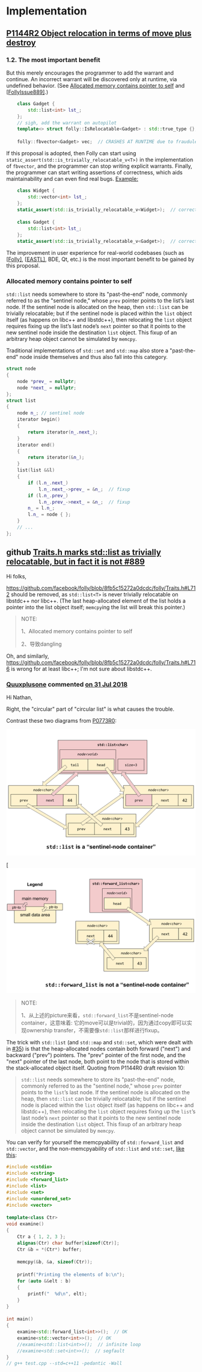# Implementation



## [P1144R2 Object relocation in terms of move plus destroy](http://open-std.org/JTC1/SC22/WG21/docs/papers/2019/p1144r2.html)

### 1.2. The most important benefit

But this merely encourages the programmer to add the warrant and continue. An incorrect warrant will be discovered only at runtime, via undefined behavior. (See [Allocated memory contains pointer to self](http://open-std.org/JTC1/SC22/WG21/docs/papers/2019/p1144r2.html#non-trivial-sample-list) and [[FollyIssue889\]](http://open-std.org/JTC1/SC22/WG21/docs/papers/2019/p1144r2.html#biblio-follyissue889).)

```c++
    class Gadget {
        std::list<int> lst_;
    };
    // sigh, add the warrant on autopilot
    template<> struct folly::IsRelocatable<Gadget> : std::true_type {};

    folly::fbvector<Gadget> vec;  // CRASHES AT RUNTIME due to fraudulent warrant
```

If this proposal is adopted, then Folly can start using `static_assert(std::is_trivially_relocatable_v<T>)` in the implementation of `fbvector`, and the programmer can stop writing explicit warrants. Finally, the programmer can start writing assertions of correctness, which aids maintainability and can even find real bugs. [Example:](https://p1144.godbolt.org/z/dax9BR)

```c++
    class Widget {
        std::vector<int> lst_;
    };
    static_assert(std::is_trivially_relocatable_v<Widget>);  // correctly SUCCEEDS

    class Gadget {
        std::list<int> lst_;
    };
    static_assert(std::is_trivially_relocatable_v<Gadget>);  // correctly ERRORS OUT
```

The improvement in user experience for real-world codebases (such as [[Folly\]](http://open-std.org/JTC1/SC22/WG21/docs/papers/2019/p1144r2.html#biblio-folly), [[EASTL\]](http://open-std.org/JTC1/SC22/WG21/docs/papers/2019/p1144r2.html#biblio-eastl), BDE, Qt, etc.) is the most important benefit to be gained by this proposal.



### Allocated memory contains pointer to self

`std::list` needs somewhere to store its "past-the-end" node, commonly referred to as the "sentinel node," whose `prev` pointer points to the list’s last node. If the sentinel node is allocated on the heap, then `std::list` can be trivially relocatable; but if the sentinel node is placed within the `list` object itself (as happens on libc++ and libstdc++), then relocating the `list` object requires fixing up the list’s last node’s `next` pointer so that it points to the new sentinel node inside the destination `list` object. This fixup of an arbitrary heap object cannot be simulated by `memcpy`.

Traditional implementations of `std::set` and `std::map` also store a "past-the-end" node inside themselves and thus also fall into this category.



```C++
struct node
{
	node *prev_ = nullptr;
	node *next_ = nullptr;
};
struct list
{
	node n_; // sentinel node
	iterator begin()
	{
		return iterator(n_.next_);
	}
	iterator end()
	{
		return iterator(&n_);
	}
	list(list &&l)
	{
		if (l.n_.next_)
			l.n_.next_->prev_ = &n_;  // fixup
		if (l.n_.prev_)
			l.n_.prev_->next_ = &n_;  // fixup
		n_ = l.n_;
		l.n_ = node { };
	}
	// ...
};

```



## github [Traits.h marks std::list as trivially relocatable, but in fact it is not #889](https://github.com/facebook/folly/issues/889)



Hi folks,

https://github.com/facebook/folly/blob/8fb5c15272a0dcdc/folly/Traits.h#L712 should be removed, as `std::list<T>` is never trivially relocatable on libstdc++ nor libc++. (The last heap-allocated element of the list holds a pointer into the list object itself; `memcpy`ing the list will break this pointer.)

> NOTE: 
>
> 1、Allocated memory contains pointer to self
>
> 2、导致dangling

Oh, and similarly, https://github.com/facebook/folly/blob/8fb5c15272a0dcdc/folly/Traits.h#L716 is wrong for at least libc++; I'm not sure about libstdc++.

### **[Quuxplusone](https://github.com/Quuxplusone)** commented [on 31 Jul 2018](https://github.com/facebook/folly/issues/889#issuecomment-409019772)

Hi Nathan,

Right, the "circular" part of "circular list" is what causes the trouble.

Contrast these two diagrams from [P0773R0](http://open-std.org/JTC1/SC22/WG21/docs/papers/2017/p0773r0.html#B):

![img](./std-list-implementation)

[![img](./std-forward-list-implementation)



> NOTE: 
>
> 1、从上述的picture来看，`std::forward_list`不是sentinel-node container，这意味着: 它的move可以是trivial的，因为通过copy即可以实现ownership transfer，不需要像`std::list`那样进行fixup。

The trick with `std::list` (and `std::map` and `std::set`, which were dealt with in [#35](https://github.com/facebook/folly/issues/35)) is that the heap-allocated nodes contain both forward ("next") and backward ("prev") pointers. The "prev" pointer of the first node, and the "next" pointer of the last node, both point to the node that is stored within the stack-allocated object itself. Quoting from P1144R0 draft revision 10:

> `std::list` needs somewhere to store its "past-the-end" node, commonly referred to as the "sentinel node," whose `prev` pointer points to the `list`’s last node. If the sentinel node is allocated on the heap, then `std::list` can be trivially relocatable; but if the sentinel node is placed within the `list` object itself (as happens on libc++ and libstdc++), then relocating the `list` object requires fixing up the `list`’s last node’s `next` pointer so that it points to the new sentinel node inside the destination `list` object. This fixup of an arbitrary heap object cannot be simulated by `memcpy`.

You can verify for yourself the memcpyability of `std::forward_list` and `std::vector`, and the non-memcpyability of `std::list` and `std::set`, [like this](https://wandbox.org/permlink/BiEEVcoND9uR4rWJ):

```C++
#include <cstdio>
#include <cstring>
#include <forward_list>
#include <list>
#include <set>
#include <unordered_set>
#include <vector>

template<class Ctr>
void examine()
{
	Ctr a { 1, 2, 3 };
	alignas(Ctr) char buffer[sizeof(Ctr)];
	Ctr &b = *(Ctr*) buffer;

	memcpy(&b, &a, sizeof(Ctr));

	printf("Printing the elements of b:\n");
	for (auto &&elt : b)
	{
		printf("  %d\n", elt);
	}
}

int main()
{
	examine<std::forward_list<int>>();  // OK
	examine<std::vector<int>>();  // OK
	//examine<std::list<int>>();  // infinite loop
	//examine<std::set<int>>();  // segfault
}
// g++ test.cpp --std=c++11 -pedantic -Wall

```